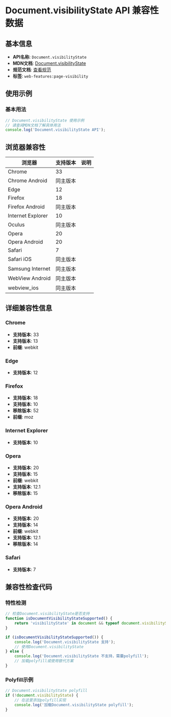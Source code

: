 # Document.visibilityState API 兼容性数据

## 基本信息

- **API名称**: `Document.visibilityState`
- **MDN文档**: [Document.visibilityState](https://developer.mozilla.org/docs/Web/API/Document/visibilityState)
- **规范文档**: [查看规范](https://html.spec.whatwg.org/multipage/interaction.html#dom-document-visibilitystate)
- **标签**: `web-features:page-visibility`

## 使用示例

### 基本用法

```javascript
// Document.visibilityState 使用示例
// 请查阅MDN文档了解具体用法
console.log('Document.visibilityState API');
```

## 浏览器兼容性

| 浏览器 | 支持版本 | 说明 |
|--------|----------|------|
| Chrome | 33 |  |
| Chrome Android | 同主版本 |  |
| Edge | 12 |  |
| Firefox | 18 |  |
| Firefox Android | 同主版本 |  |
| Internet Explorer | 10 |  |
| Oculus | 同主版本 |  |
| Opera | 20 |  |
| Opera Android | 20 |  |
| Safari | 7 |  |
| Safari iOS | 同主版本 |  |
| Samsung Internet | 同主版本 |  |
| WebView Android | 同主版本 |  |
| webview_ios | 同主版本 |  |

## 详细兼容性信息

### Chrome

- **支持版本**: 33
- **支持版本**: 13
- **前缀**: webkit

### Edge

- **支持版本**: 12

### Firefox

- **支持版本**: 18
- **支持版本**: 10
- **移除版本**: 52
- **前缀**: moz

### Internet Explorer

- **支持版本**: 10

### Opera

- **支持版本**: 20
- **支持版本**: 15
- **前缀**: webkit
- **支持版本**: 12.1
- **移除版本**: 15

### Opera Android

- **支持版本**: 20
- **支持版本**: 14
- **前缀**: webkit
- **支持版本**: 12.1
- **移除版本**: 14

### Safari

- **支持版本**: 7

## 兼容性检查代码

### 特性检测

```javascript
// 检查Document.visibilityState是否支持
function isDocumentVisibilityStateSupported() {
    return 'visibilityState' in document && typeof document.visibilityState === 'function';
}

if (isDocumentVisibilityStateSupported()) {
    console.log('Document.visibilityState 支持');
    // 使用Document.visibilityState
} else {
    console.log('Document.visibilityState 不支持，需要polyfill');
    // 加载polyfill或使用替代方案
}
```

### Polyfill示例

```javascript
// Document.visibilityState polyfill
if (!document.visibilityState) {
    // 在这里添加polyfill实现
    console.log('加载Document.visibilityState polyfill');
}
```

